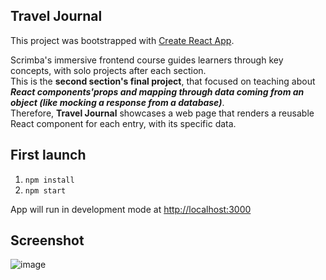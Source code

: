 ## Travel Journal
This project was bootstrapped with [Create React App](https://github.com/facebook/create-react-app).<br>

Scrimba's immersive frontend course guides learners through key concepts, with solo projects after each section.<br> 
This is the __second section's final project__, that focused on teaching about *__React components'props and mapping through data coming from an object (like mocking a response from a database)__*. <br>
Therefore, __Travel Journal__ showcases a web page that renders a reusable React component for each entry, with its specific data.
## First launch
1) `npm install`
2) `npm start`
   
App will run in development mode at [http://localhost:3000](http://localhost:3000) 

## Screenshot
![image](https://github.com/Mihairz/Scrimba-React-2-Travel_Journal/assets/101760974/02f68595-d442-4953-b55a-d0ee9a2a506d)
